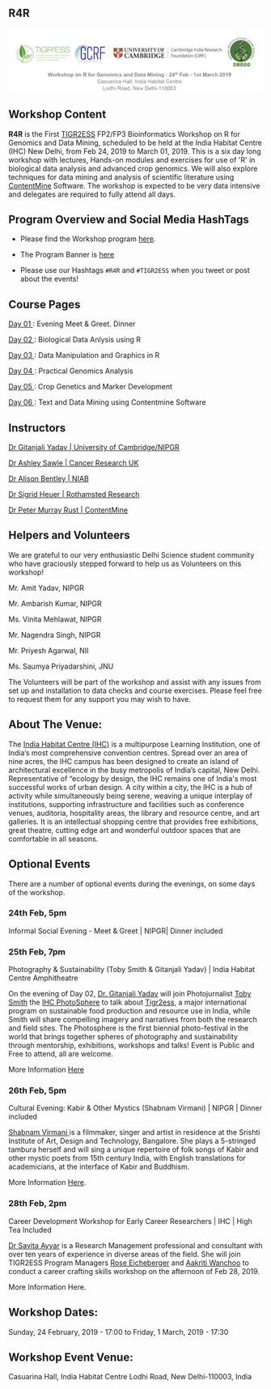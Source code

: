 ## R4R
<img src = /Images/R4R_header.png>

## Workshop Content
<b>R4R</b> is the First <a href=https://tigr2ess.globalfood.cam.ac.uk/> TIGR2ESS</a> FP2/FP3 Bioinformatics Workshop on R for Genomics and Data Mining, scheduled to be held at the India Habitat Centre (IHC) New Delhi, from Feb 24, 2019 to March 01, 2019. This is a six day long workshop with lectures, Hands-on modules and exercises for use of 'R' in biological data analysis and advanced crop genomics. We will also explore techniques for data mining and analysis of scientific literature using <a href=http://contentmine.org/>ContentMine</a> Software. The workshop is expected to be very data intensive and delegates are required to fully attend all days.

## Program Overview and Social Media HashTags
* Please find the Workshop program <a href=/Documents/IHC_R_workshop_Program_Schedule_NIPGR.pdf>here</a>.

* The Program Banner is <a href=/Images/Rollerbanner.jpg>here</a>

* Please use our Hashtags <code>#R4R</code> and <code>#TIGR2ESS</code> when you tweet or post about the events!

## Course Pages
<a href=/Documents/Day01.md> Day 01 </a> : Evening Meet & Greet. Dinner

<a href=/Documents/Day02.md> Day 02 </a> : Biological Data Anlysis using R

<a href=/Documents/Day03.md> Day 03 </a> : Data Manipulation and Graphics in R

<a href=/Documents/Day04.md> Day 04 </a> : Practical Genomics Analysis

<a href=/Documents/Day05.md> Day 05 </a> : Crop Genetics and Marker Development

<a href=/Documents/Day06.md> Day 06 </a> : Text and Data Mining using Contentmine Software

## Instructors

<a href= http://www.nipgr.res.in/research/dr_gyadav.php>Dr Gitanjali Yadav | University of Cambridge/NIPGR</a>

<a href=https://www.cruk.cam.ac.uk/author/ashley-sawle>Dr Ashley Sawle | Cancer Research UK</a>

<a href= http://www.niab.com/pages/id/398/Dr_Alison_Bentley>Dr Alison Bentley | NIAB</a>

<a href =https://www.rothamsted.ac.uk/our-people/sigrid-heuer>Dr Sigrid Heuer | Rothamsted Research</a>

<a href= https://www.shuttleworthfoundation.org/fellows/pmr/>Dr Peter Murray Rust | ContentMine</a>

## Helpers and Volunteers
We are grateful to our very enthusiastic Delhi Science student community who have graciously stepped forward to help us as Volunteers on this workshop! 

Mr. Amit Yadav, NIPGR

Mr. Ambarish Kumar, NIPGR 

Ms. Vinita Mehlawat, NIPGR 

Mr. Nagendra Singh, NIPGR 

Mr. Priyesh Agarwal, NII 

Ms. Saumya Priyadarshini, JNU 

The Volunteers will be part of the workshop and assist with any issues from set up and installation to data checks and course exercises. Please feel free to request them for any support you may wish to have.


## About The Venue: 

The <a href = https://www.indiahabitat.org/>India Habitat Centre (IHC)</a> is a multipurpose Learning Institution, one of India’s most comprehensive convention centres. Spread over an area of nine acres, the IHC campus has been designed to create an island of architectural excellence in the busy metropolis of India’s capital, New Delhi. Representative of “ecology by design, the IHC remains one of India's most successful works of urban design. A city within a city, the IHC is a hub of activity while simultaneously being serene, weaving a unique interplay of institutions, supporting infrastructure and facilities such as conference venues, auditoria, hospitality areas, the library and resource centre, and art galleries. It is an intellectual shopping centre that provides free exhibitions, great theatre, cutting edge art and wonderful outdoor spaces that are comfortable in all seasons. 

  
## Optional Events

There are a number of optional events during the evenings, on some days of the workshop.

### 24th Feb, 5pm 

Informal Social Evening - Meet & Greet | NIPGR| Dinner included 

### 25th Feb, 7pm 
Photography & Sustainability (Toby Smith & Gitanjali Yadav) | India Habitat Centre Amphitheatre 

On the evening of Day 02, <a href= http://www.nipgr.res.in/research/dr_gyadav.php>Dr. Gitanjali Yadav</a> will join Photojurnalist <a href=https://www.tobysmith.com/>Toby Smith</a> the <a href=http://www.habitatphotosphere.com/>IHC PhotoSphere</a> to talk about <a href=https://www.globalfood.cam.ac.uk/keyprogs/TIGR2ESS>Tigr2ess</a>, a major international program on sustainable food production and resource use in India, while Smith will share compelling imagery and narratives from both the research and field sites. The Photosphere is the first biennial photo-festival in the world that brings together spheres of photography and sustainability through mentorship, exhibitions, workshops and talks! 
Event is Public and Free to attend, all are welcome.

More Information <a href=Images/Photosphere_HiRes.jpg>Here</a>

### 26th Feb, 5pm
Cultural Evening: Kabir & Other Mystics (Shabnam Virmani) | NIPGR | Dinner included 

<a href= http://www.kabirproject.org/about%20us>Shabnam Virmani </a> is a filmmaker, singer and artist in residence at the Srishti Institute of Art, Design and Technology, Bangalore. She plays a 5-stringed tambura herself and will sing a unique repertoire of folk songs of Kabir and other mystic poets from 15th century India, with English translations for academicians, at the interface of Kabir and Buddhism. 

More Information <a href=/Images/Shabnamposter.pdf>Here</a>.

### 28th Feb, 2pm
Career Development Workshop for Early Career Researchers | IHC | High Tea Included

<a href=https://in.linkedin.com/in/savita-ayyar-91a20241>Dr Savita Ayyar</a> is a Research Management professional and consultant with over ten years of experience in diverse areas of the field. She will join TIGR2ESS Program Managers <a href=https://www.plantsci.cam.ac.uk/directory/eichenberger-rose>Rose Eicheberger</a> and <a href=https://in.linkedin.com/in/aakriti-wanchoo-206205a6>Aakriti Wanchoo</a> to conduct a career crafting skills workshop on the afternoon of Feb 28, 2019.

More Information Here.

## Workshop Dates: 
Sunday, 24 February, 2019 - 17:00 to Friday, 1 March, 2019 - 17:30

## Workshop Event Venue: 
Casuarina Hall, India Habitat Centre Lodhi Road, New Delhi-110003, India
